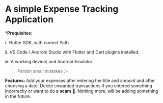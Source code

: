 # **A simple Expense Tracking Application**

***Prequisites**:

i. Flutter SDK, with correct Path


ii. VS Code / Android Studio with Flutter and Dart plugins installed.


iii. A working device/ and Android Emulator

>Pardon small mistakes :>

**Features:**
Add your expenses after entering the title and amount and after choosing a date.
Delete unwanted transactions if you entered something incorrectly or want to do a __scam__ 🌚.
Nothing more, will be adding something in the future.
